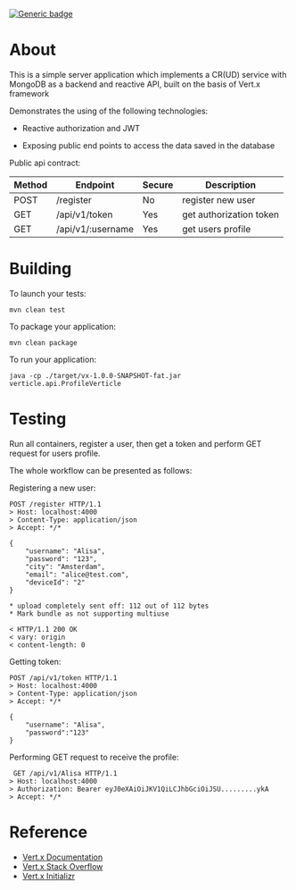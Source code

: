 [![Generic badge](https://img.shields.io/badge/vert.x-4.0.3-purple.svg)](https://vertx.io)

About
======

This is a simple server application which implements a CR(UD) service with MongoDB as a backend and reactive API, built on the basis of Vert.x framework

Demonstrates the using of the following technologies:

* Reactive authorization and JWT

* Exposing public end points to access the data saved in the database


Public api contract:

| Method | Endpoint                   |Secure|      Description                                  |
|--------|----------------------------|------|---------------------------------------------------|
|POST    |  /register                 |  No  |    register new user                              |
|GET     |  /api/v1/token             |  Yes |    get authorization token                        |
|GET     |  /api/v1/:username         |  Yes |    get users profile                              |


Building
=========


To launch your tests:

```
mvn clean test
```

To package your application:

```
mvn clean package
```

To run your application:

```
java -cp ./target/vx-1.0.0-SNAPSHOT-fat.jar verticle.api.ProfileVerticle 
```

Testing
========

Run all containers, register a user, then get a token and perform GET request for users profile.

The whole workflow can be presented as follows:

Registering a new user:

```
POST /register HTTP/1.1
> Host: localhost:4000
> Content-Type: application/json
> Accept: */*

{
	"username": "Alisa",
	"password": "123",
	"city": "Amsterdam",
	"email": "alice@test.com",
	"deviceId": "2"
}

* upload completely sent off: 112 out of 112 bytes
* Mark bundle as not supporting multiuse

< HTTP/1.1 200 OK
< vary: origin
< content-length: 0

```

Getting token:

```
POST /api/v1/token HTTP/1.1
> Host: localhost:4000
> Content-Type: application/json
> Accept: */*

{
	"username": "Alisa",
	"password":"123"
}

```

Performing GET request to receive the profile:

```
 GET /api/v1/Alisa HTTP/1.1
> Host: localhost:4000
> Authorization: Bearer eyJ0eXAiOiJKV1QiLCJhbGciOiJSU.........ykA
> Accept: */*
```


Reference
==========


* [Vert.x Documentation](https://vertx.io/docs/)
* [Vert.x Stack Overflow](https://stackoverflow.com/questions/tagged/vert.x?sort=newest&pageSize=15)
* [Vert.x Initializr](http://start.vertx.io)


